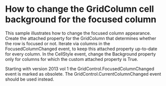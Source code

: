 # How to change the GridColumn cell background for the focused column


<p>This sample illustrates how to change the focused column appearance. Create the attached property for the GridColumn that determines whether the row is focused or not. Iterate via columns in the FocusedColumnChanged event, to keep this attached property up-to-date for every column. In the CellStyle event, change the Background property only for columns for which the custom attached property is True.</p><p>Starting with version 2013 vol 1 the GridControl.FocusedColumnChanged event is marked as obsolete. The GridControl.CurrentColumnChanged event should be used instead.</p>

<br/>



